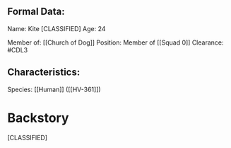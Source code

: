 ## Formal Data:
Name: Kite \[CLASSIFIED]
Age: 24

Member of: [[Church of Dog]]
Position: Member of [[Squad 0]]
Clearance: #CDL3 

## Characteristics:
Species: [[Human]] ([[HV-361]])

# Backstory
\[CLASSIFIED]

